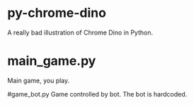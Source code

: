 # py-chrome-dino
A really bad illustration of Chrome Dino in Python.

# main_game.py
Main game, you play.

#game_bot.py
Game controlled by bot. The bot is hardcoded.
